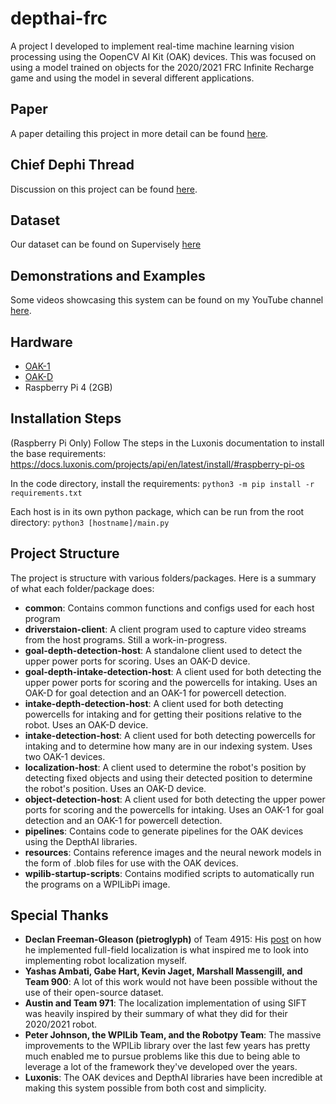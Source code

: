 # depthai-frc

A project I developed to implement real-time machine learning vision processing using the OopenCV AI Kit (OAK) devices. This was focused on using a model trained on objects for the 2020/2021 FRC Infinite Recharge game and using the model in several different applications.


## Paper
A paper detailing this project in more detail can be found [here]().


## Chief Dephi Thread
Discussion on this project can be found [here](https://www.chiefdelphi.com/).


## Dataset
Our dataset can be found on Supervisely [here](https://app.supervise.ly/share-links/k6PE2KAhDvpV8qtXCT1UYiY3MvhLvl7A5Vvkr4CXbIiZOhgt7Gv0q40l78Iqb2dG)


## Demonstrations and Examples
Some videos showcasing this system can be found on my YouTube channel [here]().

## Hardware
* [OAK-1](https://store.opencv.ai/products/oak-1)
* [OAK-D](https://store.opencv.ai/products/oak-d)
* Raspberry Pi 4 (2GB)


## Installation Steps
(Raspberry Pi Only) Follow The steps in the Luxonis documentation to install the base requirements:
https://docs.luxonis.com/projects/api/en/latest/install/#raspberry-pi-os

In the code directory, install the requirements:
`python3 -m pip install -r requirements.txt`

Each host is in its own python package, which can be run from the root directory:
`python3 [hostname]/main.py`


## Project Structure
The project is structure with various folders/packages. Here is a summary of what each folder/package does:

* **common**: Contains common functions and configs used for each host program
* **driverstaion-client**: A client program used to capture video streams from the host programs. Still a work-in-progress.
* **goal-depth-detection-host**: A standalone client used to detect the upper power ports for scoring. Uses an OAK-D device.
* **goal-depth-intake-detection-host**: A client used for both detecting the upper power ports for scoring and the powercells for intaking. Uses an OAK-D for goal detection and an OAK-1 for powercell detection.
* **intake-depth-detection-host**: A client used for both detecting powercells for intaking and for getting their positions relative to the robot. Uses an OAK-D device.
* **intake-detection-host**: A client used for both detecting powercells for intaking and to determine how many are in our indexing system. Uses two OAK-1 devices.
* **localization-host**: A client used to determine the robot's position by detecting fixed objects and using their detected position to determine the robot's position. Uses an OAK-D device.
* **object-detection-host**: A client used for both detecting the upper power ports for scoring and the powercells for intaking. Uses an OAK-1 for goal detection and an OAK-1 for powercell detection.
* **pipelines**: Contains code to generate pipelines for the OAK devices using the DepthAI libraries.
* **resources**: Contains reference images and the neural nework models in the form of .blob files for use with the OAK devices.
* **wpilib-startup-scripts**: Contains modified scripts to automatically run the programs on a WPILibPi image.


## Special Thanks
* **Declan Freeman-Gleason (pietroglyph)** of Team 4915: His [post](https://www.chiefdelphi.com/t/what-impressive-things-did-you-do-in-software-this-year/382245/48) on how he implemented full-field localization is what inspired me to look into implementing robot localization myself.
* **Yashas Ambati, Gabe Hart, Kevin Jaget, Marshall Massengill, and Team 900**: A lot of this work would not have been possible without the use of their open-source dataset.
* **Austin and Team 971**: The localization implementation of using SIFT was heavily inspired by their summary of what they did for their 2020/2021 robot.
* **Peter Johnson, the WPILib Team, and the Robotpy Team**: The massive improvements to the WPILib library over the last few years has pretty much enabled me to pursue problems like this due to being able to leverage a lot of the framework they've developed over the years.
* **Luxonis**: The OAK devices and DepthAI libraries have been incredible at making this system possible from both cost and simplicity.
